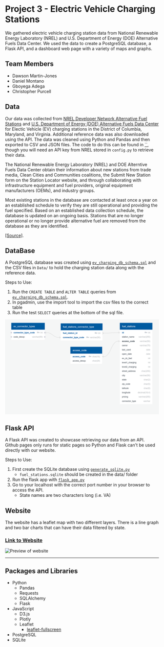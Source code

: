 # Project 3 -  Electric Vehicle Charging Stations

We gathered electric vehicle charging station data from National Renewable Energy Laboratory (NREL) and U.S. Department of Energy (DOE) Alternative Fuels Data Center. We used the data to create a PostgreSQL database, a Flask API, and a dashboard web page with a variety of maps and graphs.

## Team Members
- Dawson Martin-Jones
- Daniel Montano
- Gboyega Adega
- Christopher Purcell


## Data
Our data was collected from [NREL Developer Network Alternative Fuel Stations](https://developer.nrel.gov/docs/transportation/alt-fuel-stations-v1/all/#request-url) and [U.S. Department of Energy (DOE) Alternative Fuels Data Center](https://afdc.energy.gov/corridors) for Electic Vehicle (EV) charging stations in the District of Columbia, Maryland, and Virginia. Additional reference data was also downloaded using the API. The data was cleaned using Python and Pandas and then exported to CSV and JSON files. The code to do this can be found in [``](/fetch_and_process_data.ipynb), though you will need an API key from NREL stored in `config.py` to retrieve their data.

The National Renewable Energy Laboratory (NREL) and DOE Alterntive Fuels Data Center obtain their information about new stations from trade media, Clean Cities and Communities coalitions, the Submit New Station form on the Station Locator website, and through collaborating with infrastructure equipment and fuel providers, original equipment manufacturers (OEMs), and industry groups.

 Most existing stations in the database are contacted at least once a year on an established schedule to verify they are still operational and providing the fuel specified. Based on an established data collection schedule, the database is updated on an ongoing basis. Stations that are no longer operational or no longer provide alternative fuel are removed from the database as they are identified.

 [[Source]](https://afdc.energy.gov/stations#/find/nearest?show_about=true).
 


## DataBase
A PostgreSQL database was created using [`ev_charging_db_schema.sql`](postgres/ev_charging_db_schema.sql) and the CSV files in `Data/` to hold the charging station data along with the reference data.

Steps to Use:
1. Run the `CREATE TABLE` and `ALTER TABLE` queries from [`ev_charging_db_schema.sql`](postgres/ev_charging_db_schema.sql).
2. In pgadmin, use the import tool to import the csv files to the correct table
3. Run the test `SELECT` queries at the bottom of the sql file.

![Database Diagram](postgres/EVChargingDashboardERD.png)
## Flask API
A Flask API was created to showcase retrieving our data from an API. Github pages only runs for static pages so Python and Flask can't be used directly with our website.

Steps to Use:
1. First create the SQLite database using [`generate_sqlite.py`](/flaskAPI/generate_sqlite.py)
    - `fuel_stations.sqlite` should be created in the data/ folder
2. Run the flask app with [`flask_app.py`](/flaskAPI/flask_app.py)
3. Go to your localhost with the correct port number in your browser to access the API.
    - State names are two characters long (i.e. VA)

## Website

The website has a leaflet map with two different layers. There is a line graph and two bar charts that can have their data filtered by state.

### [Link to Website](https://purcellcjp.github.io/EV-Charging-Dashboard/)

![Preview of website]()

<hr/>

## Packages and Libraries
- Python
    - Pandas
    - Requests
    - SQLAlchemy
    - Flask
- JavaScript
    - D3.js
    - Plotly
    - Leaflet
        - [leaflet-fullscreen](https://github.com/brunob/leaflet.fullscreen)
- PostgreSQL
- SQLite
